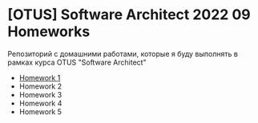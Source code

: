 # [OTUS] Software Architect 2022 09 Homeworks

Репозиторий с домашними работами, которые я буду выполнять в рамках курса OTUS "Software Architect"
 - [Homework 1](./homework_1/homework_1.md)
 - Homework 2
 - Homework 3
 - Homework 4
 - Homework 5
